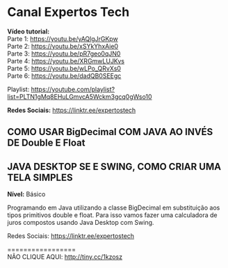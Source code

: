 # Canal Expertos Tech

**Vídeo tutorial:** </br>
Parte 1: https://youtu.be/yAQlgJrGKpw<br>
Parte 2: https://youtu.be/xSYkYhxAie0<br>
Parte 3: https://youtu.be/pR7geo0qJN0<br>
Parte 4: https://youtu.be/XRGmwLUJKvs<br>
Parte 5: https://youtu.be/wLPo_QRvXs0<br>
Parte 6: https://youtu.be/dadQB0SEEgc

Playlist: https://youtube.com/playlist?list=PLTN1gMq8EHuLGmvcA5Wckm3gcq0gWso10

**Redes Sociais:** https://linktr.ee/expertostech

## COMO USAR BigDecimal COM JAVA AO INVÉS DE Double E Float
## JAVA DESKTOP SE E SWING, COMO CRIAR UMA TELA SIMPLES

**Nível:** Básico

Programando em Java utilizando a classe BigDecimal em substituição aos tipos primitivos double e float.
Para isso vamos fazer uma calculadora de juros compostos usando Java Desktop com Swing. 

Redes Sociais: https://linktr.ee/expertostech

=================  
NÃO CLIQUE AQUI: http://tiny.cc/1kzosz
